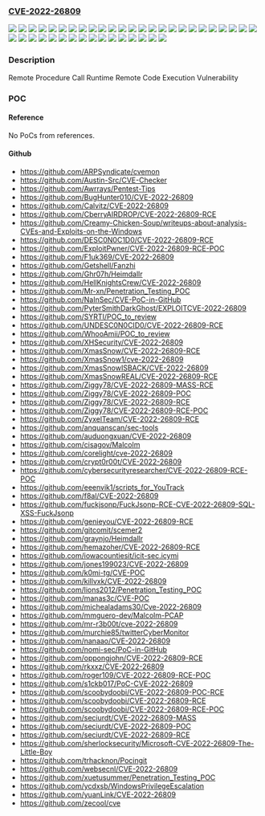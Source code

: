 ### [CVE-2022-26809](https://cve.mitre.org/cgi-bin/cvename.cgi?name=CVE-2022-26809)
![](https://img.shields.io/static/v1?label=Product&message=Windows%2010%20Version%201507&color=blue)
![](https://img.shields.io/static/v1?label=Product&message=Windows%2010%20Version%201607&color=blue)
![](https://img.shields.io/static/v1?label=Product&message=Windows%2010%20Version%201809&color=blue)
![](https://img.shields.io/static/v1?label=Product&message=Windows%2010%20Version%201909&color=blue)
![](https://img.shields.io/static/v1?label=Product&message=Windows%2010%20Version%2020H2&color=blue)
![](https://img.shields.io/static/v1?label=Product&message=Windows%2010%20Version%2021H1&color=blue)
![](https://img.shields.io/static/v1?label=Product&message=Windows%2010%20Version%2021H2&color=blue)
![](https://img.shields.io/static/v1?label=Product&message=Windows%2011%20version%2021H2&color=blue)
![](https://img.shields.io/static/v1?label=Product&message=Windows%207%20Service%20Pack%201&color=blue)
![](https://img.shields.io/static/v1?label=Product&message=Windows%207&color=blue)
![](https://img.shields.io/static/v1?label=Product&message=Windows%208.1&color=blue)
![](https://img.shields.io/static/v1?label=Product&message=Windows%20Server%202008%20%20Service%20Pack%202&color=blue)
![](https://img.shields.io/static/v1?label=Product&message=Windows%20Server%202008%20R2%20Service%20Pack%201%20(Server%20Core%20installation)&color=blue)
![](https://img.shields.io/static/v1?label=Product&message=Windows%20Server%202008%20R2%20Service%20Pack%201&color=blue)
![](https://img.shields.io/static/v1?label=Product&message=Windows%20Server%202008%20Service%20Pack%202%20(Server%20Core%20installation)&color=blue)
![](https://img.shields.io/static/v1?label=Product&message=Windows%20Server%202008%20Service%20Pack%202&color=blue)
![](https://img.shields.io/static/v1?label=Product&message=Windows%20Server%202012%20(Server%20Core%20installation)&color=blue)
![](https://img.shields.io/static/v1?label=Product&message=Windows%20Server%202012%20R2%20(Server%20Core%20installation)&color=blue)
![](https://img.shields.io/static/v1?label=Product&message=Windows%20Server%202012%20R2&color=blue)
![](https://img.shields.io/static/v1?label=Product&message=Windows%20Server%202012&color=blue)
![](https://img.shields.io/static/v1?label=Product&message=Windows%20Server%202016%20(Server%20Core%20installation)&color=blue)
![](https://img.shields.io/static/v1?label=Product&message=Windows%20Server%202016&color=blue)
![](https://img.shields.io/static/v1?label=Product&message=Windows%20Server%202019%20(Server%20Core%20installation)&color=blue)
![](https://img.shields.io/static/v1?label=Product&message=Windows%20Server%202019&color=blue)
![](https://img.shields.io/static/v1?label=Product&message=Windows%20Server%202022&color=blue)
![](https://img.shields.io/static/v1?label=Product&message=Windows%20Server%20version%2020H2&color=blue)
![](https://img.shields.io/static/v1?label=Version&message=10.0.0%3C%2010.0.10240.19265%20&color=brighgreen)
![](https://img.shields.io/static/v1?label=Version&message=10.0.0%3C%2010.0.14393.5066%20&color=brighgreen)
![](https://img.shields.io/static/v1?label=Version&message=10.0.0%3C%2010.0.17763.2803%20&color=brighgreen)
![](https://img.shields.io/static/v1?label=Version&message=10.0.0%3C%2010.0.18363.2212%20&color=brighgreen)
![](https://img.shields.io/static/v1?label=Version&message=10.0.0%3C%2010.0.19042.1645%20&color=brighgreen)
![](https://img.shields.io/static/v1?label=Version&message=10.0.0%3C%2010.0.19043.1645%20&color=brighgreen)
![](https://img.shields.io/static/v1?label=Version&message=10.0.0%3C%2010.0.19044.1645%20&color=brighgreen)
![](https://img.shields.io/static/v1?label=Version&message=10.0.0%3C%2010.0.20348.643%20&color=brighgreen)
![](https://img.shields.io/static/v1?label=Version&message=10.0.0%3C%2010.0.22000.613%20&color=brighgreen)
![](https://img.shields.io/static/v1?label=Version&message=6.0.0%3C%206.0.6003.21446%20&color=brighgreen)
![](https://img.shields.io/static/v1?label=Version&message=6.0.0%3C%206.1.7601.25924%20&color=brighgreen)
![](https://img.shields.io/static/v1?label=Version&message=6.1.0%3C%206.1.7601.25924%20&color=brighgreen)
![](https://img.shields.io/static/v1?label=Version&message=6.2.0%3C%206.2.9200.23679%20&color=brighgreen)
![](https://img.shields.io/static/v1?label=Version&message=6.3.0%3C%206.3.9600.20337%20&color=brighgreen)
![](https://img.shields.io/static/v1?label=Vulnerability&message=Remote%20Code%20Execution&color=brighgreen)

### Description

Remote Procedure Call Runtime Remote Code Execution Vulnerability

### POC

#### Reference
No PoCs from references.

#### Github
- https://github.com/ARPSyndicate/cvemon
- https://github.com/Austin-Src/CVE-Checker
- https://github.com/Awrrays/Pentest-Tips
- https://github.com/BugHunter010/CVE-2022-26809
- https://github.com/Calvitz/CVE-2022-26809
- https://github.com/CberryAIRDROP/CVE-2022-26809-RCE
- https://github.com/Creamy-Chicken-Soup/writeups-about-analysis-CVEs-and-Exploits-on-the-Windows
- https://github.com/DESC0N0C1D0/CVE-2022-26809-RCE
- https://github.com/ExploitPwner/CVE-2022-26809-RCE-POC
- https://github.com/F1uk369/CVE-2022-26809
- https://github.com/Getshell/Fanzhi
- https://github.com/Ghr07h/Heimdallr
- https://github.com/HellKnightsCrew/CVE-2022-26809
- https://github.com/Mr-xn/Penetration_Testing_POC
- https://github.com/NaInSec/CVE-PoC-in-GitHub
- https://github.com/PyterSmithDarkGhost/EXPLOITCVE-2022-26809
- https://github.com/SYRTI/POC_to_review
- https://github.com/UNDESC0N0CID0/CVE-2022-26809-RCE
- https://github.com/WhooAmii/POC_to_review
- https://github.com/XHSecurity/CVE-2022-26809
- https://github.com/XmasSnow/CVE-2022-26809-RCE
- https://github.com/XmasSnow1/cve-2022-26809
- https://github.com/XmasSnowISBACK/CVE-2022-26809
- https://github.com/XmasSnowREAL/CVE-2022-26809-RCE
- https://github.com/Ziggy78/CVE-2022-26809-MASS-RCE
- https://github.com/Ziggy78/CVE-2022-26809-POC
- https://github.com/Ziggy78/CVE-2022-26809-RCE
- https://github.com/Ziggy78/CVE-2022-26809-RCE-POC
- https://github.com/ZyxelTeam/CVE-2022-26809-RCE
- https://github.com/anquanscan/sec-tools
- https://github.com/auduongxuan/CVE-2022-26809
- https://github.com/cisagov/Malcolm
- https://github.com/corelight/cve-2022-26809
- https://github.com/crypt0r00t/CVE-2022-26809
- https://github.com/cybersecurityresearcher/CVE-2022-26809-RCE-POC
- https://github.com/eeenvik1/scripts_for_YouTrack
- https://github.com/f8al/CVE-2022-26809
- https://github.com/fuckjsonp/FuckJsonp-RCE-CVE-2022-26809-SQL-XSS-FuckJsonp
- https://github.com/genieyou/CVE-2022-26809-RCE
- https://github.com/gitcomit/scemer2
- https://github.com/graynjo/Heimdallr
- https://github.com/hemazoher/CVE-2022-26809-RCE
- https://github.com/iowacountiesit/icit-sec.icymi
- https://github.com/jones199023/CVE-2022-26809
- https://github.com/k0mi-tg/CVE-POC
- https://github.com/killvxk/CVE-2022-26809
- https://github.com/lions2012/Penetration_Testing_POC
- https://github.com/manas3c/CVE-POC
- https://github.com/michealadams30/Cve-2022-26809
- https://github.com/mmguero-dev/Malcolm-PCAP
- https://github.com/mr-r3b00t/cve-2022-26809
- https://github.com/murchie85/twitterCyberMonitor
- https://github.com/nanaao/CVE-2022-26809
- https://github.com/nomi-sec/PoC-in-GitHub
- https://github.com/oppongjohn/CVE-2022-26809-RCE
- https://github.com/rkxxz/CVE-2022-26809
- https://github.com/roger109/CVE-2022-26809-RCE-POC
- https://github.com/s1ckb017/PoC-CVE-2022-26809
- https://github.com/scoobydoobi/CVE-2022-26809-POC-RCE
- https://github.com/scoobydoobi/CVE-2022-26809-RCE
- https://github.com/scoobydoobi/CVE-2022-26809-RCE-POC
- https://github.com/seciurdt/CVE-2022-26809-MASS
- https://github.com/seciurdt/CVE-2022-26809-POC
- https://github.com/seciurdt/CVE-2022-26809-RCE
- https://github.com/sherlocksecurity/Microsoft-CVE-2022-26809-The-Little-Boy
- https://github.com/trhacknon/Pocingit
- https://github.com/websecnl/CVE-2022-26809
- https://github.com/xuetusummer/Penetration_Testing_POC
- https://github.com/ycdxsb/WindowsPrivilegeEscalation
- https://github.com/yuanLink/CVE-2022-26809
- https://github.com/zecool/cve

